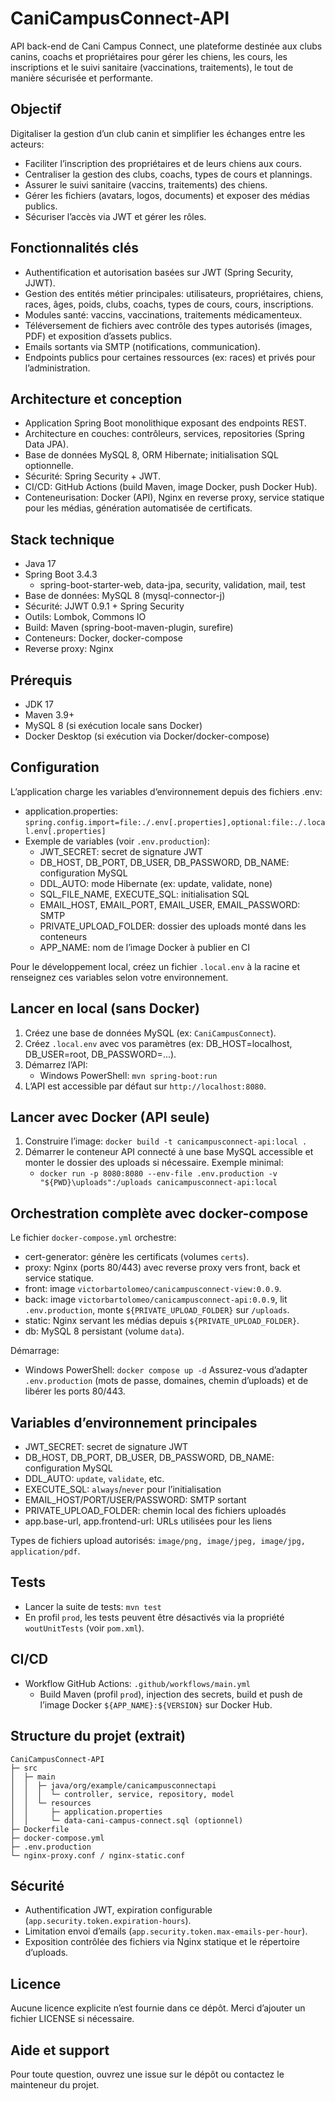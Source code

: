 # CaniCampusConnect-API

API back-end de Cani Campus Connect, une plateforme destinée aux clubs canins, coachs et propriétaires pour gérer les chiens, les cours, les inscriptions et le suivi sanitaire (vaccinations, traitements), le tout de manière sécurisée et performante.

## Objectif
Digitaliser la gestion d’un club canin et simplifier les échanges entre les acteurs:
- Faciliter l’inscription des propriétaires et de leurs chiens aux cours.
- Centraliser la gestion des clubs, coachs, types de cours et plannings.
- Assurer le suivi sanitaire (vaccins, traitements) des chiens.
- Gérer les fichiers (avatars, logos, documents) et exposer des médias publics.
- Sécuriser l’accès via JWT et gérer les rôles.

## Fonctionnalités clés
- Authentification et autorisation basées sur JWT (Spring Security, JJWT).
- Gestion des entités métier principales: utilisateurs, propriétaires, chiens, races, âges, poids, clubs, coachs, types de cours, cours, inscriptions.
- Modules santé: vaccins, vaccinations, traitements médicamenteux.
- Téléversement de fichiers avec contrôle des types autorisés (images, PDF) et exposition d’assets publics.
- Emails sortants via SMTP (notifications, communication).
- Endpoints publics pour certaines ressources (ex: races) et privés pour l’administration.

## Architecture et conception
- Application Spring Boot monolithique exposant des endpoints REST.
- Architecture en couches: contrôleurs, services, repositories (Spring Data JPA).
- Base de données MySQL 8, ORM Hibernate; initialisation SQL optionnelle.
- Sécurité: Spring Security + JWT.
- CI/CD: GitHub Actions (build Maven, image Docker, push Docker Hub).
- Conteneurisation: Docker (API), Nginx en reverse proxy, service statique pour les médias, génération automatisée de certificats.

## Stack technique
- Java 17
- Spring Boot 3.4.3
  - spring-boot-starter-web, data-jpa, security, validation, mail, test
- Base de données: MySQL 8 (mysql-connector-j)
- Sécurité: JJWT 0.9.1 + Spring Security
- Outils: Lombok, Commons IO
- Build: Maven (spring-boot-maven-plugin, surefire)
- Conteneurs: Docker, docker-compose
- Reverse proxy: Nginx

## Prérequis
- JDK 17
- Maven 3.9+
- MySQL 8 (si exécution locale sans Docker)
- Docker Desktop (si exécution via Docker/docker-compose)

## Configuration
L’application charge les variables d’environnement depuis des fichiers .env:
- application.properties: `spring.config.import=file:./.env[.properties],optional:file:./.local.env[.properties]`
- Exemple de variables (voir `.env.production`):
  - JWT_SECRET: secret de signature JWT
  - DB_HOST, DB_PORT, DB_USER, DB_PASSWORD, DB_NAME: configuration MySQL
  - DDL_AUTO: mode Hibernate (ex: update, validate, none)
  - SQL_FILE_NAME, EXECUTE_SQL: initialisation SQL
  - EMAIL_HOST, EMAIL_PORT, EMAIL_USER, EMAIL_PASSWORD: SMTP
  - PRIVATE_UPLOAD_FOLDER: dossier des uploads monté dans les conteneurs
  - APP_NAME: nom de l’image Docker à publier en CI

Pour le développement local, créez un fichier `.local.env` à la racine et renseignez ces variables selon votre environnement.

## Lancer en local (sans Docker)
1. Créez une base de données MySQL (ex: `CaniCampusConnect`).
2. Créez `.local.env` avec vos paramètres (ex: DB_HOST=localhost, DB_USER=root, DB_PASSWORD=...).
3. Démarrez l’API:
   - Windows PowerShell: `mvn spring-boot:run`
4. L’API est accessible par défaut sur `http://localhost:8080`.

## Lancer avec Docker (API seule)
1. Construire l’image: `docker build -t canicampusconnect-api:local .`
2. Démarrer le conteneur API connecté à une base MySQL accessible et monter le dossier des uploads si nécessaire. Exemple minimal:
   - `docker run -p 8080:8080 --env-file .env.production -v "${PWD}\uploads":/uploads canicampusconnect-api:local`

## Orchestration complète avec docker-compose
Le fichier `docker-compose.yml` orchestre:
- cert-generator: génère les certificats (volumes `certs`).
- proxy: Nginx (ports 80/443) avec reverse proxy vers front, back et service statique.
- front: image `victorbartolomeo/canicampusconnect-view:0.0.9`.
- back: image `victorbartolomeo/canicampusconnect-api:0.0.9`, lit `.env.production`, monte `${PRIVATE_UPLOAD_FOLDER}` sur `/uploads`.
- static: Nginx servant les médias depuis `${PRIVATE_UPLOAD_FOLDER}`.
- db: MySQL 8 persistant (volume `data`).

Démarrage:
- Windows PowerShell: `docker compose up -d`
Assurez-vous d’adapter `.env.production` (mots de passe, domaines, chemin d’uploads) et de libérer les ports 80/443.

## Variables d’environnement principales
- JWT_SECRET: secret de signature JWT
- DB_HOST, DB_PORT, DB_USER, DB_PASSWORD, DB_NAME: configuration MySQL
- DDL_AUTO: `update`, `validate`, etc.
- EXECUTE_SQL: `always`/`never` pour l’initialisation
- EMAIL_HOST/PORT/USER/PASSWORD: SMTP sortant
- PRIVATE_UPLOAD_FOLDER: chemin local des fichiers uploadés
- app.base-url, app.frontend-url: URLs utilisées pour les liens

Types de fichiers upload autorisés: `image/png, image/jpeg, image/jpg, application/pdf`.

## Tests
- Lancer la suite de tests: `mvn test`
- En profil `prod`, les tests peuvent être désactivés via la propriété `woutUnitTests` (voir `pom.xml`).

## CI/CD
- Workflow GitHub Actions: `.github/workflows/main.yml`
  - Build Maven (profil `prod`), injection des secrets, build et push de l’image Docker `${APP_NAME}:${VERSION}` sur Docker Hub.

## Structure du projet (extrait)
```
CaniCampusConnect-API
├─ src
│  ├─ main
│  │  ├─ java/org/example/canicampusconnectapi
│  │  │  └─ controller, service, repository, model
│  │  └─ resources
│  │     ├─ application.properties
│  │     └─ data-cani-campus-connect.sql (optionnel)
├─ Dockerfile
├─ docker-compose.yml
├─ .env.production
└─ nginx-proxy.conf / nginx-static.conf
```

## Sécurité
- Authentification JWT, expiration configurable (`app.security.token.expiration-hours`).
- Limitation envoi d’emails (`app.security.token.max-emails-per-hour`).
- Exposition contrôlée des fichiers via Nginx statique et le répertoire d’uploads.

## Licence
Aucune licence explicite n’est fournie dans ce dépôt. Merci d’ajouter un fichier LICENSE si nécessaire.

## Aide et support
Pour toute question, ouvrez une issue sur le dépôt ou contactez le mainteneur du projet.

